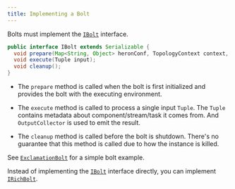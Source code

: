```yaml
---
title: Implementing a Bolt
---
```


Bolts must implement the [`IBolt`](/api/com/twitter/heron/api/bolt/IBolt.html) interface.

```java
public interface IBolt extends Serializable {
  void prepare(Map<String, Object> heronConf, TopologyContext context, OutputCollector collector);
  void execute(Tuple input);
  void cleanup();
}
```

* The `prepare` method is called when the bolt is first initialized and provides
the bolt with the executing environment.

* The `execute` method is called to process a single input `Tuple`. The `Tuple`
contains metadata about component/stream/task it comes from. And `OutputCollector`
is used to emit the result.

* The `cleanup` method is called before the bolt is shutdown. There's no
guarantee that this method is called due to how the instance is killed.

See [`ExclamationBolt`](https://github.com/twitter/heron/blob/master/examples/src/java/com/twitter/heron/examples/ExclamationTopology.java#L67) for a simple bolt example.

Instead of implementing the [`IBolt`](/api/com/twitter/heron/api/bolt/IBolt.html) interface directly, you can implement [`IRichBolt`](/api/com/twitter/heron/api/bolt/IRichBolt.html).
